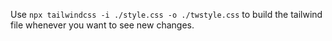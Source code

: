 Use `npx tailwindcss -i ./style.css -o ./twstyle.css` to build the tailwind file whenever you want to see new changes.